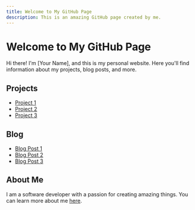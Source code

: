 ```yaml
---
title: Welcome to My GitHub Page
description: This is an amazing GitHub page created by me.
---
```


# Welcome to My GitHub Page

Hi there! I'm [Your Name], and this is my personal website. Here you'll find information about my projects, blog posts, and more.

## Projects

- [Project 1](link-to-project-1)
- [Project 2](link-to-project-2)
- [Project 3](link-to-project-3)

## Blog

- [Blog Post 1](link-to-blog-post-1)
- [Blog Post 2](link-to-blog-post-2)
- [Blog Post 3](link-to-blog-post-3)

## About Me

I am a software developer with a passion for creating amazing things. You can learn more about me [here](link-to-about-me).

